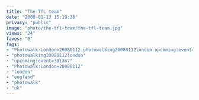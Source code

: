 ```yaml
---
title: "The TfL team"
date: "2008-01-13 15:19:36"
privacy: "public"
image: "photo/the-tfl-team/the-tfl-team.jpg"
views: "24"
faves: "0"
tags:
- "Photowalk:London=20080112 photowalking20080112london upcoming:event=381367 london england uk Photowalk:London=20080112"
- "photowalking20080112london"
- "upcoming:event=381367"
- "Photowalk:London=20080112"
- "london"
- "england"
- "photowalk"
- "uk"
---
```

<a href="/photos/2008/01/16/the-tfl-team"></a>
